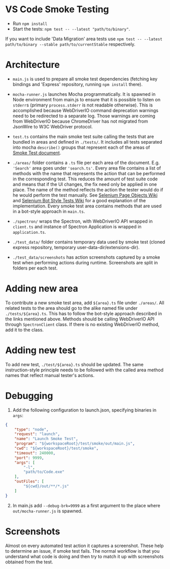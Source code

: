 # VS Code Smoke Testing

- Run `npm install`
- Start the tests: `npm test -- --latest "path/to/binary"`.

If you want to include 'Data Migration' area tests use  `npm test -- --latest path/to/binary --stable path/to/currentStable` respectively.

# Architecture
* `main.js` is used to prepare all smoke test dependencies (fetching key bindings and 'Express' repository, running `npm install` there).
* `mocha-runner.js` launches Mocha programmatically. It is spawned in Node environment from main.js to ensure that it is possible to listen on `stderr`s (primary `process.stderr` is not readable otherwise). This is accomplished because WebDriverIO command deprecation warnings need to be redirected to a separate log. Those warnings are coming from WebDriverIO because ChromeDriver has not migrated from JsonWire to W3C WebDriver protocol.
* `test.ts` contains the main smoke test suite calling the tests that are bundled in areas and defined in `./tests/`. It includes all tests separated into mocha `describe()` groups that represent each of the areas of [Smoke Test document](https://github.com/Microsoft/vscode/wiki/Smoke-Test).

* `./areas/` folder contains a `.ts` file per each area of the document. E.g. `'Search'` area goes under `'search.ts'`. Every area file contains a list of methods with the name that represents the action that can be performed in the corresponding test. This reduces the amount of test suite code and means that if the UI changes, the fix need only be applied in one place. The name of the method reflects the action the tester would do if he would perform the test manually. See [Selenium Page Objects Wiki](https://github.com/SeleniumHQ/selenium/wiki/PageObjects) and [Selenium Bot Style Tests Wiki](https://github.com/SeleniumHQ/selenium/wiki/Bot-Style-Tests) for a good explanation of the implementation. Every smoke test area contains methods that are used in a bot-style approach in `main.ts`.
* `./spectron/` wraps the Spectron, with WebDriverIO API wrapped in `client.ts` and instance of Spectron Application is wrapped in `application.ts`.

* `./test_data/` folder contains temporary data used by smoke test (cloned express repository, temporary user-data-dir/extensions-dir).
* `./test_data/screenshots` has action screenshots captured by a smoke test when performing actions during runtime. Screenshots are split in folders per each test.

# Adding new area
To contribute a new smoke test area, add `${area}.ts` file under `./areas/`. All related tests to the area should go to the alike named file under `./tests/${area}.ts`. This has to follow the bot-style approach described in the links mentioned above. Methods should be calling WebDriverIO API through `SpectronClient` class. If there is no existing WebDriverIO method, add it to the class.

# Adding new test
To add new test, `./test/${area}.ts` should be updated. The same instruction-style principle needs to be followed with the called area method names that reflect manual tester's actions.

# Debugging
1. Add the following configuration to launch.json, specifying binaries in `args`:
```json
{
	"type": "node",
	"request": "launch",
	"name": "Launch Smoke Test",
	"program": "${workspaceRoot}/test/smoke/out/main.js",
	"cwd": "${workspaceRoot}/test/smoke",
	"timeout": 240000,
	"port": 9999,
	"args": [
		"-l",
		"path/to/Code.exe"
	],
	"outFiles": [
		"${cwd}/out/**/*.js"
	]
}
```
2. In main.js add `--debug-brk=9999` as a first argument to the place where `out/mocha-runner.js` is spawned.

# Screenshots
Almost on every automated test action it captures a screenshot. These help to determine an issue, if smoke test fails. The normal workflow is that you understand what code is doing and then try to match it up with screenshots obtained from the test.
